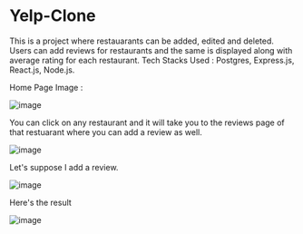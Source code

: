 # Yelp-Clone
This is a project where restauarants can be added, edited and deleted. Users can add reviews for restaurants and the same is displayed along with average rating for each restaurant.
Tech Stacks Used : Postgres, Express.js, React.js, Node.js.

Home Page Image : 

![image](https://github.com/nithishkrishna21/Yelp-Clone/assets/105929790/ead0103c-424e-4466-8ea9-f82fbd239785)

You can click on any restaurant and it will take you to the reviews page of that restuarant where you can add a review as well.

![image](https://github.com/nithishkrishna21/Yelp-Clone/assets/105929790/7b8f865a-6147-46db-b01a-64e127f6c94a)

Let's suppose I add a review.

![image](https://github.com/nithishkrishna21/Yelp-Clone/assets/105929790/cfca81e3-c1ca-4c65-bead-aea6d55aa35b)

Here's the result

![image](https://github.com/nithishkrishna21/Yelp-Clone/assets/105929790/bf97ef5c-c247-4665-beaa-807557364969)
